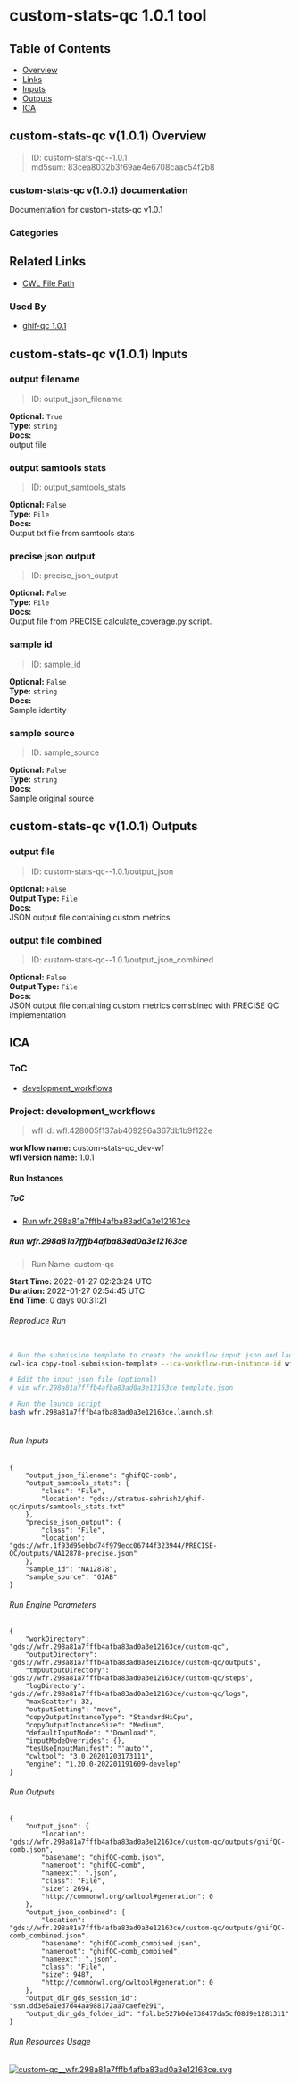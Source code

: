 
custom-stats-qc 1.0.1 tool
==========================

## Table of Contents
  
- [Overview](#custom-stats-qc-v101-overview)  
- [Links](#related-links)  
- [Inputs](#custom-stats-qc-v101-inputs)  
- [Outputs](#custom-stats-qc-v101-outputs)  
- [ICA](#ica)  


## custom-stats-qc v(1.0.1) Overview



  
> ID: custom-stats-qc--1.0.1  
> md5sum: 83cea8032b3f69ae4e6708caac54f2b8

### custom-stats-qc v(1.0.1) documentation
  
Documentation for custom-stats-qc v1.0.1

### Categories
  


## Related Links
  
- [CWL File Path](../../../../../../tools/custom-stats-qc/1.0.1/custom-stats-qc__1.0.1.cwl)  


### Used By
  
- [ghif-qc 1.0.1](../../../workflows/ghif-qc/1.0.1/ghif-qc__1.0.1.md)  

  


## custom-stats-qc v(1.0.1) Inputs

### output filename



  
> ID: output_json_filename
  
**Optional:** `True`  
**Type:** `string`  
**Docs:**  
output file


### output samtools stats



  
> ID: output_samtools_stats
  
**Optional:** `False`  
**Type:** `File`  
**Docs:**  
Output txt file from samtools stats


### precise json output



  
> ID: precise_json_output
  
**Optional:** `False`  
**Type:** `File`  
**Docs:**  
Output file from PRECISE calculate_coverage.py script.


### sample id



  
> ID: sample_id
  
**Optional:** `False`  
**Type:** `string`  
**Docs:**  
Sample identity


### sample source



  
> ID: sample_source
  
**Optional:** `False`  
**Type:** `string`  
**Docs:**  
Sample original source

  


## custom-stats-qc v(1.0.1) Outputs

### output file



  
> ID: custom-stats-qc--1.0.1/output_json  

  
**Optional:** `False`  
**Output Type:** `File`  
**Docs:**  
JSON output file containing custom metrics
  


### output file combined



  
> ID: custom-stats-qc--1.0.1/output_json_combined  

  
**Optional:** `False`  
**Output Type:** `File`  
**Docs:**  
JSON output file containing custom metrics comsbined with PRECISE QC implementation
  

  


## ICA

### ToC
  
- [development_workflows](#project-development_workflows)  


### Project: development_workflows


> wfl id: wfl.428005f137ab409296a367db1b9f122e  

  
**workflow name:** custom-stats-qc_dev-wf  
**wfl version name:** 1.0.1  


#### Run Instances

##### ToC
  
- [Run wfr.298a81a7fffb4afba83ad0a3e12163ce](#run-wfr298a81a7fffb4afba83ad0a3e12163ce)  


##### Run wfr.298a81a7fffb4afba83ad0a3e12163ce



  
> Run Name: custom-qc  

  
**Start Time:** 2022-01-27 02:23:24 UTC  
**Duration:** 2022-01-27 02:54:45 UTC  
**End Time:** 0 days 00:31:21  


###### Reproduce Run


```bash

# Run the submission template to create the workflow input json and launch script            
cwl-ica copy-tool-submission-template --ica-workflow-run-instance-id wfr.298a81a7fffb4afba83ad0a3e12163ce

# Edit the input json file (optional)
# vim wfr.298a81a7fffb4afba83ad0a3e12163ce.template.json 

# Run the launch script
bash wfr.298a81a7fffb4afba83ad0a3e12163ce.launch.sh
                                    
```  


###### Run Inputs


```
{
    "output_json_filename": "ghifQC-comb",
    "output_samtools_stats": {
        "class": "File",
        "location": "gds://stratus-sehrish2/ghif-qc/inputs/samtools_stats.txt"
    },
    "precise_json_output": {
        "class": "File",
        "location": "gds://wfr.1f93d95ebbd74f979ecc06744f323944/PRECISE-QC/outputs/NA12878-precise.json"
    },
    "sample_id": "NA12878",
    "sample_source": "GIAB"
}
```  


###### Run Engine Parameters


```
{
    "workDirectory": "gds://wfr.298a81a7fffb4afba83ad0a3e12163ce/custom-qc",
    "outputDirectory": "gds://wfr.298a81a7fffb4afba83ad0a3e12163ce/custom-qc/outputs",
    "tmpOutputDirectory": "gds://wfr.298a81a7fffb4afba83ad0a3e12163ce/custom-qc/steps",
    "logDirectory": "gds://wfr.298a81a7fffb4afba83ad0a3e12163ce/custom-qc/logs",
    "maxScatter": 32,
    "outputSetting": "move",
    "copyOutputInstanceType": "StandardHiCpu",
    "copyOutputInstanceSize": "Medium",
    "defaultInputMode": "'Download'",
    "inputModeOverrides": {},
    "tesUseInputManifest": "'auto'",
    "cwltool": "3.0.20201203173111",
    "engine": "1.20.0-202201191609-develop"
}
```  


###### Run Outputs


```
{
    "output_json": {
        "location": "gds://wfr.298a81a7fffb4afba83ad0a3e12163ce/custom-qc/outputs/ghifQC-comb.json",
        "basename": "ghifQC-comb.json",
        "nameroot": "ghifQC-comb",
        "nameext": ".json",
        "class": "File",
        "size": 2694,
        "http://commonwl.org/cwltool#generation": 0
    },
    "output_json_combined": {
        "location": "gds://wfr.298a81a7fffb4afba83ad0a3e12163ce/custom-qc/outputs/ghifQC-comb_combined.json",
        "basename": "ghifQC-comb_combined.json",
        "nameroot": "ghifQC-comb_combined",
        "nameext": ".json",
        "class": "File",
        "size": 9487,
        "http://commonwl.org/cwltool#generation": 0
    },
    "output_dir_gds_session_id": "ssn.dd3e6a1ed7d44aa988172aa7caefe291",
    "output_dir_gds_folder_id": "fol.be527b0de738477da5cf08d9e1281311"
}
```  


###### Run Resources Usage
  

  
[![custom-qc__wfr.298a81a7fffb4afba83ad0a3e12163ce.svg](../../../../images/runs/tools/custom-stats-qc/1.0.1/custom-qc__wfr.298a81a7fffb4afba83ad0a3e12163ce.svg)](https://github.com/umccr/cwl-ica/raw/main/.github/catalogue/images/runs/tools/custom-stats-qc/1.0.1/custom-qc__wfr.298a81a7fffb4afba83ad0a3e12163ce.svg)  

  

